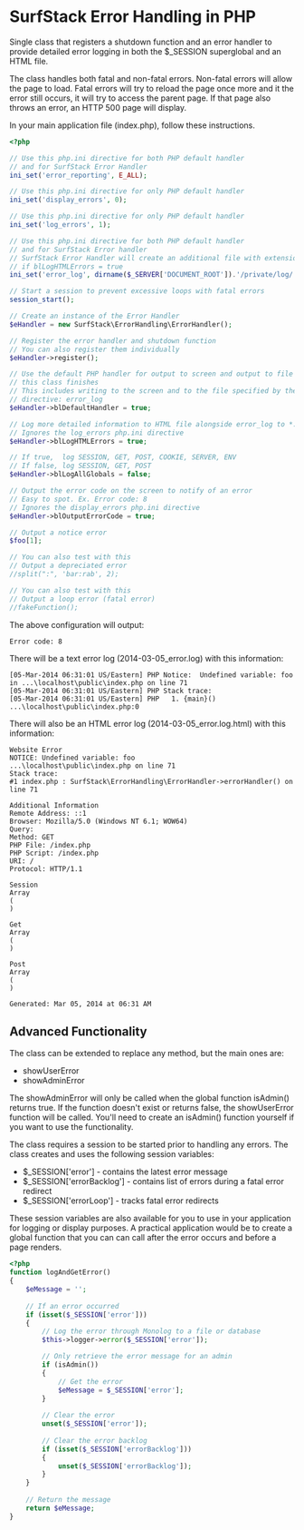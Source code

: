 SurfStack Error Handling in PHP
========================

Single class that registers a shutdown function and an error handler to provide
detailed error logging in both the $_SESSION superglobal and an HTML file.

The class handles both fatal and non-fatal errors. Non-fatal errors will allow
the page to load. Fatal errors will try to reload the page once more and it the
error still occurs, it will try to access the parent page. If that page also
throws an error, an HTTP 500 page will display.

In your main application file (index.php), follow these instructions.

```php
<?php

// Use this php.ini directive for both PHP default handler
// and for SurfStack Error Handler
ini_set('error_reporting', E_ALL);

// Use this php.ini directive for only PHP default handler
ini_set('display_errors', 0);

// Use this php.ini directive for only PHP default handler
ini_set('log_errors', 1);

// Use this php.ini directive for both PHP default handler
// and for SurfStack Error handler
// SurfStack Error Handler will create an additional file with extension .html
// if blLogHTMLErrors = true
ini_set('error_log', dirname($_SERVER['DOCUMENT_ROOT']).'/private/log/'.date('Y-m-d', time()).'_error.log');

// Start a session to prevent excessive loops with fatal errors
session_start();

// Create an instance of the Error Handler
$eHandler = new SurfStack\ErrorHandling\ErrorHandler();

// Register the error handler and shutdown function
// You can also register them individually
$eHandler->register();

// Use the default PHP handler for output to screen and output to file after
// this class finishes
// This includes writing to the screen and to the file specified by the php.ini
// directive: error_log
$eHandler->blDefaultHandler = true;

// Log more detailed information to HTML file alongside error_log to *.html
// Ignores the log_errors php.ini directive
$eHandler->blLogHTMLErrors = true;

// If true,  log SESSION, GET, POST, COOKIE, SERVER, ENV
// If false, log SESSION, GET, POST
$eHandler->blLogAllGlobals = false;

// Output the error code on the screen to notify of an error
// Easy to spot. Ex. Error code: 8
// Ignores the display_errors php.ini directive
$eHandler->blOutputErrorCode = true;

// Output a notice error
$foo[1];

// You can also test with this
// Output a depreciated error
//split(":", 'bar:rab', 2);

// You can also test with this
// Output a loop error (fatal error)
//fakeFunction();

```

The above configuration will output:
```
Error code: 8
```

There will be a text error log (2014-03-05_error.log) with this information:
```
[05-Mar-2014 06:31:01 US/Eastern] PHP Notice:  Undefined variable: foo in ...\localhost\public\index.php on line 71
[05-Mar-2014 06:31:01 US/Eastern] PHP Stack trace:
[05-Mar-2014 06:31:01 US/Eastern] PHP   1. {main}() ...\localhost\public\index.php:0
```

There will also be an HTML error log (2014-03-05_error.log.html) with this information:
```
Website Error
NOTICE: Undefined variable: foo
...\localhost\public\index.php on line 71
Stack trace:
#1 index.php : SurfStack\ErrorHandling\ErrorHandler->errorHandler() on line 71

Additional Information
Remote Address: ::1
Browser: Mozilla/5.0 (Windows NT 6.1; WOW64)
Query:
Method: GET
PHP File: /index.php
PHP Script: /index.php
URI: /
Protocol: HTTP/1.1

Session
Array
(
)

Get
Array
(
)

Post
Array
(
)

Generated: Mar 05, 2014 at 06:31 AM
```

Advanced Functionality
----------------------

The class can be extended to replace any method, but the main ones are:
* showUserError
* showAdminError

The showAdminError will only be called when the global function isAdmin() returns
true. If the function doesn't exist or returns false, the showUserError function
will be called. You'll need to create an isAdmin() function yourself if you
want to use the functionality.

The class requires a session to be started prior to handling any errors.
The class creates and uses the following session variables:
* $_SESSION['error'] - contains the latest error message
* $_SESSION['errorBacklog'] - contains list of errors during a fatal error redirect
* $_SESSION['errorLoop'] - tracks fatal error redirects

These session variables are also available for you to use in your application
for logging or display purposes. A practical application would be to create
a global function that you can can call after the error occurs and before a
page renders.

```php
<?php
function logAndGetError()
{
    $eMessage = '';
    
    // If an error occurred
    if (isset($_SESSION['error']))
    {
        // Log the error through Monolog to a file or database
        $this->logger->error($_SESSION['error']);

        // Only retrieve the error message for an admin
        if (isAdmin())
        {
            // Get the error
            $eMessage = $_SESSION['error'];
        }
        
        // Clear the error
        unset($_SESSION['error']);
        
        // Clear the error backlog
        if (isset($_SESSION['errorBacklog']))
        {
            unset($_SESSION['errorBacklog']);
        }
    }
    
    // Return the message
    return $eMessage;
}
```
